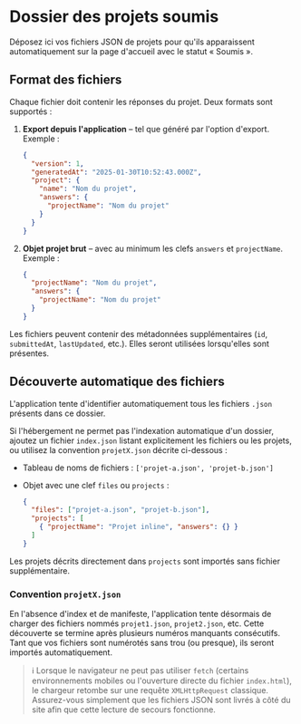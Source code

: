 # Dossier des projets soumis

Déposez ici vos fichiers JSON de projets pour qu'ils apparaissent automatiquement
sur la page d'accueil avec le statut « Soumis ».

## Format des fichiers

Chaque fichier doit contenir les réponses du projet. Deux formats sont
supportés :

1. **Export depuis l'application** – tel que généré par l'option d'export.
   Exemple :

   ```json
   {
     "version": 1,
     "generatedAt": "2025-01-30T10:52:43.000Z",
     "project": {
       "name": "Nom du projet",
       "answers": {
         "projectName": "Nom du projet"
       }
     }
   }
   ```

2. **Objet projet brut** – avec au minimum les clefs `answers` et `projectName`.
   Exemple :

   ```json
   {
     "projectName": "Nom du projet",
     "answers": {
       "projectName": "Nom du projet"
     }
   }
   ```

Les fichiers peuvent contenir des métadonnées supplémentaires (`id`,
`submittedAt`, `lastUpdated`, etc.). Elles seront utilisées lorsqu'elles sont
présentes.

## Découverte automatique des fichiers

L'application tente d'identifier automatiquement tous les fichiers `.json`
présents dans ce dossier.

Si l'hébergement ne permet pas l'indexation automatique d'un dossier, ajoutez
un fichier `index.json` listant explicitement les fichiers ou les projets, ou
utilisez la convention `projetX.json` décrite ci-dessous :

- Tableau de noms de fichiers : `['projet-a.json', 'projet-b.json']`
- Objet avec une clef `files` ou `projects` :

  ```json
  {
    "files": ["projet-a.json", "projet-b.json"],
    "projects": [
      { "projectName": "Projet inline", "answers": {} }
    ]
  }
  ```

Les projets décrits directement dans `projects` sont importés sans fichier
supplémentaire.

### Convention `projetX.json`

En l'absence d'index et de manifeste, l'application tente désormais de charger
des fichiers nommés `projet1.json`, `projet2.json`, etc. Cette découverte se
termine après plusieurs numéros manquants consécutifs. Tant que vos fichiers
sont numérotés sans trou (ou presque), ils seront importés automatiquement.

> ℹ️  Lorsque le navigateur ne peut pas utiliser `fetch` (certains environnements
> mobiles ou l'ouverture directe du fichier `index.html`), le chargeur retombe
> sur une requête `XMLHttpRequest` classique. Assurez-vous simplement que les
> fichiers JSON sont livrés à côté du site afin que cette lecture de secours
> fonctionne.

